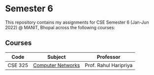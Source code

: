 # Semester 6

This repository contains my assignments for CSE Semester 6 (Jan-Jun 2022) @ MANIT, Bhopal across the following courses:

## Courses

| Code    | Subject                                  | Professor             |
| ------- | ---------------------------------------- | --------------------- |
| CSE 325 | [Computer Networks](./computer-networks) | Prof. Rahul Haripriya |
